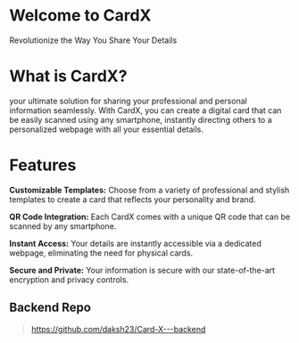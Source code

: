 # Welcome to CardX
Revolutionize the Way You Share Your Details

# What is  CardX?
your ultimate solution for sharing your professional and personal information seamlessly. With CardX, you can create a digital card that can be easily scanned using any smartphone, instantly directing others to a personalized webpage with all your essential details.

# Features
**Customizable Templates:** Choose from a variety of professional and stylish templates to create a card that reflects your personality and brand.

**QR Code Integration:** Each CardX comes with a unique QR code that can be scanned by any smartphone.

**Instant Access:** Your details are instantly accessible via a dedicated webpage, eliminating the need for physical cards.

**Secure and Private:** Your information is secure with our state-of-the-art encryption and privacy controls.

## Backend Repo
> https://github.com/daksh23/Card-X---backend
